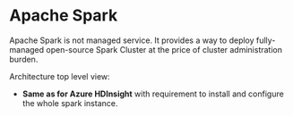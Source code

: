 # Apache Spark

Apache Spark is not managed service. It provides a way to deploy fully-managed open-source Spark Cluster at the price of cluster administration burden.

Architecture top level view:

* **Same as for Azure HDInsight** with requirement to install and configure the whole spark instance.
